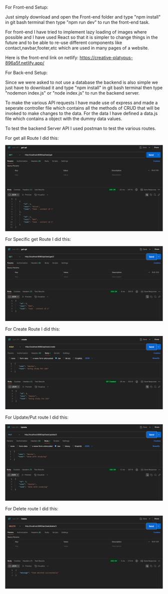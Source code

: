 For Front-end Setup:

Just simply download and open the Front-end folder and type "npm install" in git bash terminal then type "npm run dev" to run the front-end task.

For front-end I have tried to implement lazy loading of images where possible and I have used React so that it is simpler to change things in the future and to be able to re-use different components like contact,navbar,footer,etc which are used in many pages of a website.

Here is the front-end link on netlify: https://creative-platypus-896a5f.netlify.app/

For Back-end Setup:

Since we were asked to not use a database the backend is also simple we just have to download it and type "npm install" in git bash terminal then type "nodemon index.js" or "node index.js" to run the backend server.

To make the various API requests I have made use of express and made a seperate controller file which contains all the methods of CRUD that will be invoked to make changes to the data. For the data I have defined a data.js file which contains a object with the dummy data values.

To test the backend Server API I used postman to test the various routes.

For get all Route I did this:

![Get All](./Assets/Screenshot%202025-04-12%20034522.png)

For Specific get Route I did this:

![Get specific](./Assets/Screenshot%202025-04-12%20034737.png)

For Create Route I did this:

![Create new](./Assets/Screenshot%202025-04-12%20034859.png)

For Update/Put route I did this:

![Update specfic](./Assets/Screenshot%202025-04-12%20035047.png)

For Delete route I did this:

![Delete Specific](./Assets/Screenshot%202025-04-12%20035143.png)



